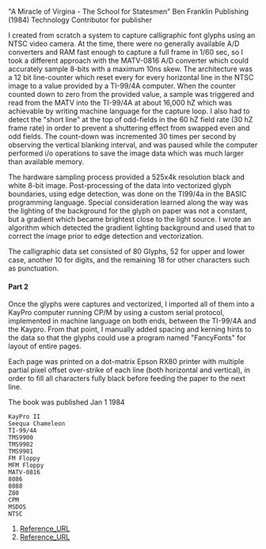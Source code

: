 "A Miracle of Virgina - The School for Statesmen"
Ben Franklin Publishing (1984)
Technology Contributor for publisher

I created from scratch a system to capture calligraphic font glyphs using an NTSC video camera. At the time, there were no generally available A/D converters and RAM fast enough to capture a full frame in 1/60 sec, so I took a different approach with the MATV-0816 A/D converter which could accurately sample 8-bits with a maximum 10ns skew.  The architecture was a 12 bit line-counter which reset every for every horizontal line in the NTSC image to a value provided by a TI-99/4A computer.  When the counter counted down to zero from the provided value, a sample was triggered and read from the MATV into the TI-99/4A at about 16,000 hZ which was achievable by writing machine language for the capture loop.  I also had to detect the "short line" at the top of odd-fields in the 60 hZ field rate (30 hZ frame rate) in order to prevent a shuttering effect from swapped even and odd fields.  The count-down was incremented 30 times per second by observing the vertical blanking interval, and was paused while the computer performed i/o operations to save the image data which was much larger than available memory.

The hardware sampling process provided a 525x4k resolution black and white 8-bit image.  Post-processing of the data into vectorized glyph boundaries, using edge detection, was done on the TI99/4a in the BASIC programming language. Special consideration learned along the way was the lighting of the background for the glyph on paper was not a constant, but a gradient which became brightest close to the light source.  I wrote an algorithm which detected the gradient lighting background and used that to correct the image prior to edge detection and vectorization.

The calligraphic data set consisted of 80 Glyphs, 52 for upper and lower case, another 10 for digits, and the remaining 18 for other characters such as punctuation.

#### Part 2
Once the glyphs were captures and vectorized, I imported all of them into a KayPro computer running CP/M by using a custom serial protocol, implemented in machine language on both ends, between the TI-99/4A and the Kaypro. From that point, I manually added spacing and kerning hints to the data so that the glyphs could use a program named "FancyFonts" for layout of entire pages.

Each page was printed on a dot-matrix Epson RX80 printer with multiple partial pixel offset over-strike of each line (both horizontal and vertical), in order to fill all characters fully black before feeding the paper
to the next line.

The book was published Jan 1 1984

 ```
KayPro II
Seequa Chameleon
TI-99/4A
TMS9900
TMS9902
TMS9901
FM Floppy
MFM Floppy
MATV-0816
8086
8088
Z80
CPM
MSDOS
NTSC
```

1)  [Reference_URL](https://a.co/d/3OKlSCT)
2)  [Reference_URL](https://www.analog.com/media/en/technical-documentation/obsolete-data-sheets/616811matv-0816.pdf)
